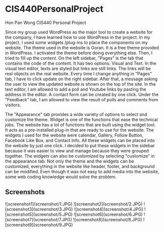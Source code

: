 CIS440PersonalProject
=====================
Hon Pan Wong
CIS440 Personal Project

Since my group used WordPress as the major tool to create a website for the company, 
I have learned how to use WordPress in the project. In my project, I used some widgets
/plug-ins to place the components on my website. The theme used in the website is Goran.
It is a free theme provided in WordPress. I activated the theme before doing everything
else. Then, I tried to fill up the content. On the left sidebar, "Pages" is the tab that
contains the code of the content. It has two options: Visual and Text. In the visual 
text editor, texts are styled but links are still links. The links will be real objects
on the real website. Every time I change anything in "Pages" tab, I have to click update
on the right sidebar. After that, a message asking the user to view the updated website
is shown on the top of the site. In the text editor, I am allowed to add a poll and 
Youtube links by pasting the address in the editor. A contact form can be created by one
click. Under the "Feedback" tab, I am allowed to view the result of polls and comments 
from visitors. 

The "Appearance" tab provides a wide variety of options to select and customize the theme.
Widget is one of the functions that ease the technical jobs. The website has a lot of
functions that are built using the widget tool. It acts as a pre-installed plug-in that
are ready to use for the website. The widgets I used for the website were calendar,
Gallery, Follow Button, Facebook Like Box, and Contact Info. All these widgets can be 
placed into the website by just one click. I decided to put these widgets in the sidebar
because it was easier to view and manage because they were grouped together. The widgets
can also be customized by selecting "customize" in the appearance tab. Not only the theme
and the widgets can be customized, everything in the website like header, footer, and 
background can be modified. Even though it was not easy to add media into the website,
some web coding knowledge would solve the problem.

<h2><strong>Screenshots</strong></h2>
![screenshot1](screenshot/1.JPG)
![screenshot2](screenshot/2.JPG)
![screenshot3](screenshot/3.JPG)
![screenshot4](screenshot/4.JPG)
![screenshot5](screenshot/5.JPG)
![screenshot6](screenshot/6.JPG)
![screenshot7](screenshot/7.JPG)
![screenshot8](screenshot/8.JPG)
![screenshot9](screenshot/9.JPG)

